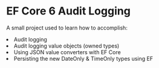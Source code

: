 # EF Core 6 Audit Logging

A small project used to learn how to accomplish: 
<li>Audit logging
<li>Audit logging value objects (owned types) 

<li>Using JSON value converters with EF Core
<li>Persisting the new DateOnly & TimeOnly types using EF  
  
  
  

